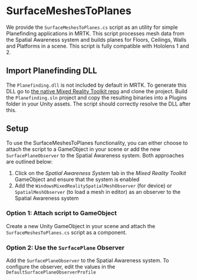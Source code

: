 # SurfaceMeshesToPlanes

We provide the `SurfaceMeshesToPlanes.cs` script as an utility for simple Planefinding applications in MRTK. This script processes mesh data from the Spatial Awareness system and builds planes for Floors, Ceilings, Walls and Platforms in a scene. This script is fully compatible with Hololens 1 and 2.

## Import Planefinding DLL
The `Planefinding.dll` is not included by default in MRTK. To generate this DLL go to [the native Mixed Reality Toolkit repo](https://github.com/microsoft/MixedRealityToolkit/tree/master/SpatialMapping/PlaneFinding) and clone the project. Build the `Planefinding.sln` project and copy the resulting binaries  into a Plugins folder in your Unity assets. The script should correctly resolve the DLL after this.

## Setup
To use the SurfaceMeshesToPlanes functionality, you can either choose to attach the script to a GameObject in your scene or add the new `SurfacePlaneObserver` to the Spatial Awareness system. Both approaches are outlined below:

1. Click on the *Spatial Awareness System* tab in the *Mixed Reality Toolkit* GameObject and ensure that the system is enabled
2. Add the `WindowsMixedRealitySpatialMeshObserver` (for device) or `SpatialMeshObserver` (to load a mesh in editor) as an observer to the Spatial Awareness system

### Option 1: Attach script to GameObject
Create a new Unity GameObject in your scene and attach the `SurfaceMeshesToPlanes.cs` script as a component.

### Option 2: Use the `SurfacePlane` Observer
Add the `SurfacePlaneObserver` to the Spatial Awareness system. To configure the observer, edit the values in the `DefaultSurfacePlaneObserverProfile`